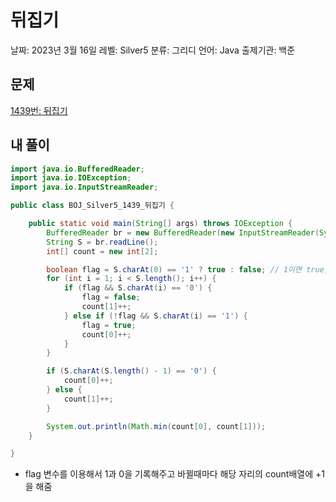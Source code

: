 # 뒤집기

날짜: 2023년 3월 16일
레벨: Silver5
분류: 그리디
언어: Java
출제기관: 백준

## 문제

[1439번: 뒤집기](https://www.acmicpc.net/problem/1439)

## 내 풀이

```java
import java.io.BufferedReader;
import java.io.IOException;
import java.io.InputStreamReader;

public class BOJ_Silver5_1439_뒤집기 {

	public static void main(String[] args) throws IOException {
		BufferedReader br = new BufferedReader(new InputStreamReader(System.in));
		String S = br.readLine();
		int[] count = new int[2];

		boolean flag = S.charAt(0) == '1' ? true : false; // 1이면 true, 0이면 false
		for (int i = 1; i < S.length(); i++) {
			if (flag && S.charAt(i) == '0') {
				flag = false;
				count[1]++;
			} else if (!flag && S.charAt(i) == '1') {
				flag = true;
				count[0]++;
			}
		}

		if (S.charAt(S.length() - 1) == '0') {
			count[0]++;
		} else {
			count[1]++;
		}

		System.out.println(Math.min(count[0], count[1]));
	}

}
```

- flag 변수를 이용해서 1과 0을 기록해주고 바뀔때마다 해당 자리의 count배열에 +1을 해줌